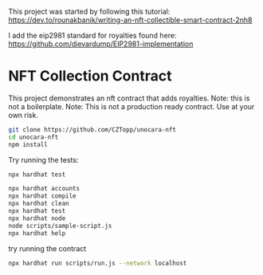 This project was started by following this tutorial: https://dev.to/rounakbanik/writing-an-nft-collectible-smart-contract-2nh8

I add the eip2981 standard for royalties found here: https://github.com/dievardump/EIP2981-implementation

# NFT Collection Contract

This project demonstrates an nft contract that adds royalties.
Note: this is not a boilerplate.
Note: This is not a production ready contract. Use at your own risk.

```sh
git clone https://github.com/CZTopp/unocara-nft
cd unocara-nft
npm install
```

Try running the tests:

```sh
npx hardhat test
```

```sh
npx hardhat accounts
npx hardhat compile
npx hardhat clean
npx hardhat test
npx hardhat node
node scripts/sample-script.js
npx hardhat help
```

try running the contract

```sh
npx hardhat run scripts/run.js --network localhost
```
